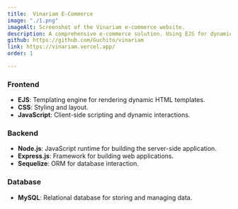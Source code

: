 ```yaml
---
title:  Vinariam E-Commerce
image: "./1.png"
imageAlt: Screenshot of the Vinariam e-commerce website.
description: A comprehensive e-commerce solution. Using EJS for dynamic templating, CSS for styling, and JavaScript for client-side scripting. Built and managed the backend with Node.js, Express.js, and Sequelize, integrating a MySQL database for efficient data management.
github: https://github.com/Guchito/vinariam
link: https://vinariam.vercel.app/
order: 1

---
```

### **Frontend**
- **EJS**: Templating engine for rendering dynamic HTML templates.
- **CSS**: Styling and layout.
- **JavaScript**: Client-side scripting and dynamic interactions.

### **Backend**
- **Node.js**: JavaScript runtime for building the server-side application.
- **Express.js**: Framework for building web applications.
- **Sequelize**: ORM for database interaction.

### **Database**
- **MySQL**: Relational database for storing and managing data.
